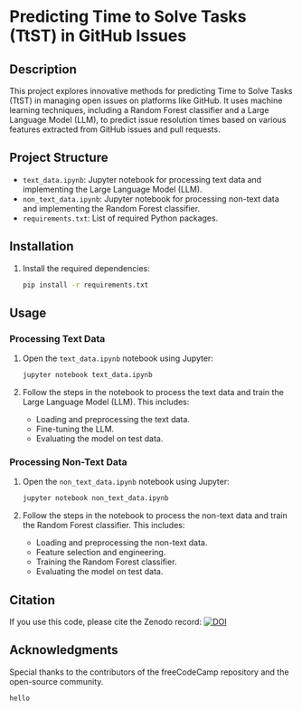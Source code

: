# Predicting Time to Solve Tasks (TtST) in GitHub Issues

## Description
This project explores innovative methods for predicting Time to Solve Tasks (TtST) in managing open issues on platforms like GitHub. It uses machine learning techniques, including a Random Forest classifier and a Large Language Model (LLM), to predict issue resolution times based on various features extracted from GitHub issues and pull requests.

## Project Structure
- `text_data.ipynb`: Jupyter notebook for processing text data and implementing the Large Language Model (LLM).
- `non_text_data.ipynb`: Jupyter notebook for processing non-text data and implementing the Random Forest classifier.
- `requirements.txt`: List of required Python packages.

## Installation
1. Install the required dependencies:
   ```sh
   pip install -r requirements.txt
   ```

## Usage

### Processing Text Data
1. Open the `text_data.ipynb` notebook using Jupyter:
   ```sh
   jupyter notebook text_data.ipynb
   ```

2. Follow the steps in the notebook to process the text data and train the Large Language Model (LLM). This includes:
   - Loading and preprocessing the text data.
   - Fine-tuning the LLM.
   - Evaluating the model on test data.

### Processing Non-Text Data
1. Open the `non_text_data.ipynb` notebook using Jupyter:
   ```sh
   jupyter notebook non_text_data.ipynb
   ```

2. Follow the steps in the notebook to process the non-text data and train the Random Forest classifier. This includes:
   - Loading and preprocessing the non-text data.
   - Feature selection and engineering.
   - Training the Random Forest classifier.
   - Evaluating the model on test data.

## Citation
If you use this code, please cite the Zenodo record:
[![DOI](https://zenodo.org/badge/804013389.svg)](https://zenodo.org/doi/10.5281/zenodo.12661714)


## Acknowledgments
Special thanks to the contributors of the freeCodeCamp repository and the open-source community.
```
hello

